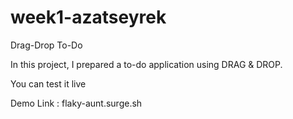# week1-azatseyrek

Drag-Drop To-Do

In this project, I prepared a to-do application using DRAG & DROP.

You can test it live

Demo Link : flaky-aunt.surge.sh
